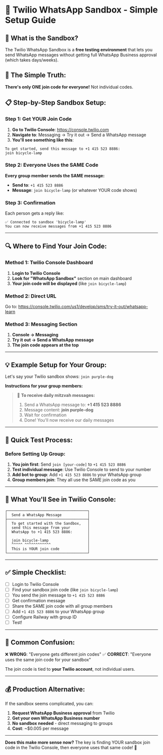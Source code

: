 # 📱 Twilio WhatsApp Sandbox - Simple Setup Guide

## 🤔 **What is the Sandbox?**

The Twilio WhatsApp Sandbox is a **free testing environment** that lets you send WhatsApp messages without getting full WhatsApp Business approval (which takes days/weeks).

## 🎯 **The Simple Truth:**

**There's only ONE join code for everyone!** Not individual codes.

## 📋 **Step-by-Step Sandbox Setup:**

### **Step 1: Get YOUR Join Code**

1. **Go to Twilio Console**: https://console.twilio.com
2. **Navigate to**: Messaging → Try it out → Send a WhatsApp message
3. **You'll see something like this**:

```
To get started, send this message to +1 415 523 8886:
join bicycle-lamp
```

### **Step 2: Everyone Uses the SAME Code**

**Every group member sends the SAME message:**

- **Send to**: `+1 415 523 8886`
- **Message**: `join bicycle-lamp` (or whatever YOUR code shows)

### **Step 3: Confirmation**

Each person gets a reply like:

```
✅ Connected to sandbox 'bicycle-lamp'
You can now receive messages from +1 415 523 8886
```

---

## 🔍 **Where to Find Your Join Code:**

### **Method 1: Twilio Console Dashboard**

1. **Login to Twilio Console**
2. **Look for "WhatsApp Sandbox"** section on main dashboard
3. **Your join code will be displayed** (like `join bicycle-lamp`)

### **Method 2: Direct URL**

Go to: https://console.twilio.com/us1/develop/sms/try-it-out/whatsapp-learn

### **Method 3: Messaging Section**

1. **Console → Messaging**
2. **Try it out → Send a WhatsApp message**
3. **The join code appears at the top**

---

## 💡 **Example Setup for Your Group:**

Let's say your Twilio sandbox shows: `join purple-dog`

**Instructions for your group members:**

> 📱 **To receive daily mitzvah messages:**
>
> 1. Send a WhatsApp message to: **+1 415 523 8886**
> 2. Message content: **join purple-dog**
> 3. Wait for confirmation
> 4. Done! You'll now receive our daily messages

---

## 🔧 **Quick Test Process:**

### **Before Setting Up Group:**

1. **You join first**: Send `join [your-code]` to `+1 415 523 8886`
2. **Test individual message**: Use Twilio Console to send to your number
3. **Add bot to group**: Add `+1 415 523 8886` to your WhatsApp group
4. **Group members join**: They all use the SAME join code as you

---

## 📸 **What You'll See in Twilio Console:**

```
┌─────────────────────────────────────┐
│  Send a WhatsApp Message            │
├─────────────────────────────────────┤
│  To get started with the Sandbox,   │
│  send this message from your        │
│  WhatsApp to +1 415 523 8886:       │
│                                     │
│  join bicycle-lamp                  │
│  ^^^^^ ^^^^^^^^^^^^                 │
│  This is YOUR join code             │
└─────────────────────────────────────┘
```

---

## ✅ **Simple Checklist:**

- [ ] Login to Twilio Console
- [ ] Find your sandbox join code (like `join bicycle-lamp`)
- [ ] You send the join message to `+1 415 523 8886`
- [ ] Get confirmation message
- [ ] Share the SAME join code with all group members
- [ ] Add `+1 415 523 8886` to your WhatsApp group
- [ ] Configure Railway with group ID
- [ ] Test!

---

## 🚨 **Common Confusion:**

❌ **WRONG**: "Everyone gets different join codes"
✅ **CORRECT**: "Everyone uses the same join code for your sandbox"

The join code is tied to **your Twilio account**, not individual users.

---

## 💰 **Production Alternative:**

If the sandbox seems complicated, you can:

1. **Request WhatsApp Business approval** from Twilio
2. **Get your own WhatsApp Business number**
3. **No sandbox needed** - direct messaging to groups
4. **Cost**: ~$0.005 per message

---

**Does this make more sense now?** The key is finding YOUR sandbox join code in the Twilio Console, then everyone uses that same code! 🎯
